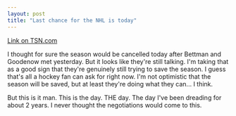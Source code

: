 ```yaml
---
layout: post
title: "Last chance for the NHL is today"
---
```


<p><a target="_blank" href="http://www.tsn.ca/nhl/news_story.asp?ID=113658&amp;hubName=nhl">Link on TSN.com</a></p>
<p>I thought for sure the season would be cancelled today after Bettman and Goodenow met yesterday.  But it looks like they're still talking.  I'm taking that as a good sign that they're genuinely still trying to save the season.  I guess that's all a hockey fan can ask for right now.  I'm not optimistic that the season will be saved, but at least they're doing what they can...  I think.</p>
<p>But this is it man.  This is the day.  THE day.  The day I've been dreading for about 2 years.  I never thought the negotiations would come to this.</p>
 
